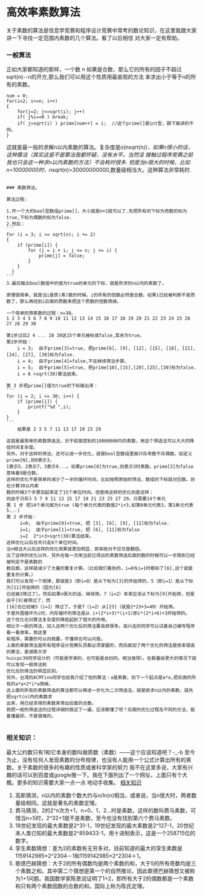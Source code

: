 高效率素数算法
==============

关于素数的算法是信息学竞赛和程序设计竞赛中常考的数论知识，在这里我跟大家讲一下寻找一定范围内素数的几个算法。看了以后相信
对大家一定有帮助。

### 一般算法

正如大家都知道的那样，一个数 n 如果是合数，那么它的所有的因子不超过sqrt(n)--n的开方,那么我们可以用这个性质用最直观的方法
来求出小于等于n的所有的素数。

```
num = 0;
for(i=2; i<=n; i++)
{  
    for(j=2; j<=sqrt(i); j++)
    if( j%i==0 ) break;
    if( j>sqrt(i) ) prime[num++] = i;  //这个prime[]是int型，跟下面讲的不同。
}
```

这就是最一般的求解n以内素数的算法。复杂度是o(n*sqrt(n))，如果n很小的话，这种算法（其实这是不是算法我都怀疑，没有水平。当然没
接触过程序竞赛之前我也只会这一种求n以内素数的方法）不会耗时很多.
但是当n很大的时候，比如n=10000000时，n*sqrt(n)>30000000000,数量级相当大。这种算法非常耗时.

~~~~~~~~

### 素数筛法。

算法过程:

1.开一个大的bool型数组prime[]，大小就是n+1就可以了.先把所有的下标为奇数的标为true,下标为偶数的标为false.
2.然后：
```
for (i = 3; i <= sqrt(n); i += 2)
{   
    if (prime[i]) {
        for (j = i + i; j <= n; j += i) {
            prime[j] = false;
        }
    }
  }
```
3.最后输出bool数组中的值为true的单元的下标，就是所求的n以内的素数了。

原理很简单，就是当i是质(素)数的时候，i的所有的倍数必然是合数。如果i已经被判断不是质数了，那么再找到i后面的质数来把这个质数的倍数筛掉。

一个简单的筛素数的过程：n=30。
1 2 3 4 5 6 7 8 9 10 11 12 13 14 15 16 17 18 19 20 21 22 23 24 25 26 27 28 29 30

第1步过后2 4 ... 28 30这15个单元被标成false,其余为true。
第2步开始：
    i = 3;  由于prime[3]=true, 把prime[6], [9], [12], [15], [18], [21], [24], [27], [30]标为false.
    i = 4;  由于prime[4]=false,不在继续筛法步骤。
    i = 5;  由于prime[5]=true, 把prime[10],[15],[20],[25],[30]标为false.
    i = 6 >sqrt(30)算法结束。

第 3 步把prime[]值为true的下标输出来：
```
for (i = 2; i <= 30; i++) {
    if (prime[i]) {
        printf("%d ",i);
    }
}
```
    结果是 2 3 5 7 11 13 17 19 23 29
   
这就是最简单的素数筛选法，对于前面提到的10000000内的素数，用这个筛选法可以大大的降低时间复杂度。
另外，对于这样的筛法，还可以进一步优化，就是bool型数组里面只存奇数不存偶数。如定义prime[N],则0表示3，
1表示5，2表示7，3表示9...。如果prime[0]为true,则表示3时素数。prime[3]为false意味着9是合数。
这样的优化不是简单的减少了一半的循环时间，比如按照原始的筛法，数组的下标就对应数。则在计算30以内素
数的时候3个步骤加起来走了15个单位时间。但是用这样的优化则是这样：
则由于只存3 5 7 9 11 13 15 17 19 21 23 25 27 29，只需要14个单元
第 1 步 把14个单元赋为true (每个单元代表的数是2*i+3,如第0单元代表3，第1单元代表5...)
第 2 步开始：
     i=0;  由于prime[0]=true, 把 [3], [6], [9], [12]标为false.
     i=1;  由于prime[1]=true, 把 [6], [11]标为false
     i=2  2*i+3>sqrt(30)算法结束。
这样优化以后总共只走6个单位时间。
当n相当大以后这样的优化效果就更加明显，效率绝对不仅仅是翻倍。
出了这样的优化以外，另外在每一次用当前已得出的素数筛选后面的数的时候可以一步跳到已经被判定不是素数的
数后面，这样就减少了大量的重复计算。（比如我们看到的，i=0与i=1时都标了[6],这个就是重复的计算。）
我们可以发现一个规律，那就是3（即i=0）是从下标为[3]的开始筛的，5（即i=1）是从下标为[11]开始筛的（因为[6]
已经被3筛过了）。然后如果n很大的话，继续筛。7（i=2）本来应该从下标为[9]开始筛，但是由于[9]被筛过了，而
[16]也已经被5（i=1）筛过了。于是7（i=2）从[23]（就是2*23+3=49）开始筛。
于是外围循环为i时，内存循环的筛法是从 i+(2*i+3)*(i+1)即i*(2*i+6)+3开始筛的。
这个优化也对算法复杂度的降低起到了很大的作用。
相比于一般的筛法，加入这两个优化后的筛法要高效很多。高兴去的同学可以试着自己编写程序看一看效率。我这里
有程序，需要的可以向我要。不懂得也可以问我。
上面的素数筛法是所有程序设计竞赛队员都必须掌握的，而后面加了两个优化的筛法是效率很高的算法，是湖南大学
huicpc39同学设计的（可能是学来的，也可能是自创的。相当强悍）。在数量级更大的情况下就可以发现一般筛法和
优化后的筛法的明显区别。
另外，台湾的ACMTino同学也给我介绍了他的算法：a是素数，则下一个起点是a*a,把后面的所有的a*a+2*i*a筛掉。
这上面的所有的素数筛选的算法都可以再进一步化为二次筛选法，就是欲求n以内的素数，就先把sqrt(n)内的素数求
出来，用已经求得的素数来筛出后面的合数。
我把一般的筛选法的过程详细的叙述了一遍，应该都懂了吧？后面的优化过程及不同的方法，能看懂最好。不是很难的。
 
~~~~~~~~

### 相关知识：
最大公约数只有1和它本身的数叫做质数（素数）——这个应该知道吧？-_-b
    至今为止，没有任何人发现素数的分布规律，也没有人能用一个公式计算出所有的素数。关于素数的很多的有趣的性质或者科学家的努力
我不在这里多说，大家有兴趣的话可以到百度或google搜一下。我在下面列出了一个网址，上面只有个大概。更多的知识需要大家一点一点
地动手收集。
[相关知识](http://www.scitom.com.cn/discovery/universe/home01.html)

1. 高斯猜测，n以内的素数个数大约与n/ln(n)相当，或者说，当n很大时，两者数量级相同。这就是著名的素数定理。　　
2. 费马猜测，2的2^n次方+1，n=0，1，2…时是素数，这样的数叫费马素数，可惜当n=5时，2^32+1就不是素数，至今也没有找到第六个费马素数。
3. 18世纪发现的最大素数是2^31-1，19世纪发现的最大素数是2^127-1，20世纪末人类已知的最大素数是2^859433-1，用十进制表示，这是一个258715位的数字。
4. 孪生素数猜想：差为2的素数有无穷多对。目前知道的最大的孪生素数是1159142985×2^2304－1和1159142985×2^2304＋1。
5. 歌德巴赫猜想：大于2的所有偶数均是两个素数的和，大于5的所有奇数均是三个素数之和。其中第二个猜想是第一个的自然推论，因此歌德巴赫猜想又被称为1+1问题。我国数学家陈景润证明了1+2，即所有大于2的偶数都是一个素数和只有两个素数因数的合数的和。国际上称为陈氏定理。

